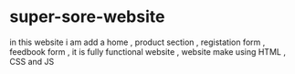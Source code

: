 # super-sore-website
in this website i am add a home , product section , registation form , feedbook form , it is fully functional website , website make using  HTML , CSS  and JS 
